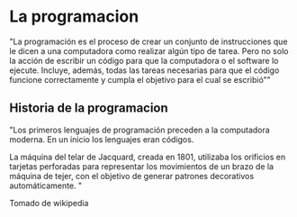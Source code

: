 # La programacion

"La programación es el proceso de crear un conjunto de instrucciones que le dicen a una computadora como realizar algún tipo de tarea. Pero no solo la acción de escribir un código para que la computadora o el software lo ejecute. Incluye, además, todas las tareas necesarias para que el código funcione correctamente y cumpla el objetivo para el cual se escribió""


## Historia de la programacion
"Los primeros lenguajes de programación preceden a la computadora moderna. En un inicio los lenguajes eran códigos.

La máquina del telar de Jacquard, creada en 1801, utilizaba los orificios en tarjetas perforadas para representar los movimientos de un brazo de la máquina de tejer, con el objetivo de generar patrones decorativos automáticamente. "

Tomado de wikipedia